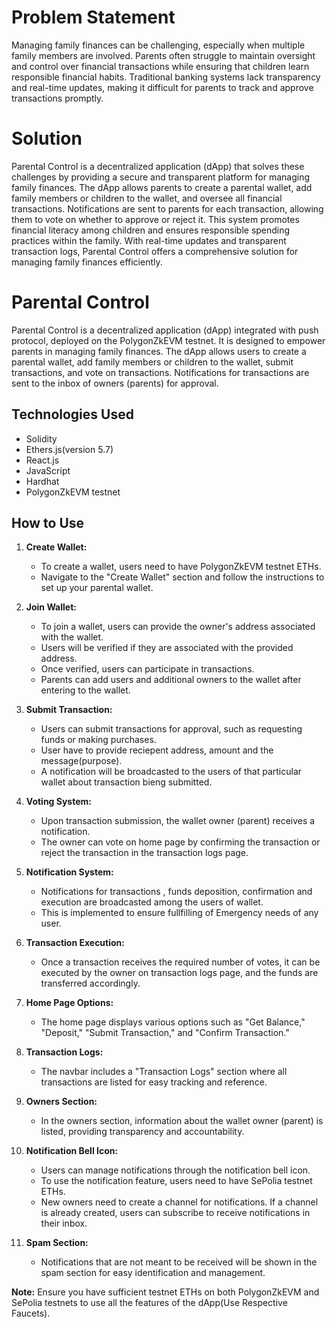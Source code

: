 # Problem Statement

Managing family finances can be challenging, especially when multiple family members are involved. Parents often struggle to maintain oversight and control over financial transactions while ensuring that children learn responsible financial habits. Traditional banking systems lack transparency and real-time updates, making it difficult for parents to track and approve transactions promptly.

# Solution

Parental Control is a decentralized application (dApp) that solves these challenges by providing a secure and transparent platform for managing family finances. The dApp allows parents to create a parental wallet, add family members or children to the wallet, and oversee all financial transactions. Notifications are sent to parents for each transaction, allowing them to vote on whether to approve or reject it. This system promotes financial literacy among children and ensures responsible spending practices within the family. With real-time updates and transparent transaction logs, Parental Control offers a comprehensive solution for managing family finances efficiently.

# Parental Control

Parental Control is a decentralized application (dApp) integrated with push protocol, deployed on the PolygonZkEVM testnet. It is designed to empower parents in managing family finances. The dApp allows users to create a parental wallet, add family members or children to the wallet, submit transactions, and vote on transactions. Notifications for transactions are sent to the inbox of owners (parents) for approval.

## Technologies Used

- Solidity
- Ethers.js(version 5.7)
- React.js
- JavaScript
- Hardhat
- PolygonZkEVM testnet

## How to Use

1. **Create Wallet:**

   - To create a wallet, users need to have PolygonZkEVM testnet ETHs.
   - Navigate to the "Create Wallet" section and follow the instructions to set up your parental wallet.

2. **Join Wallet:**

   - To join a wallet, users can provide the owner's address associated with the wallet.
   - Users will be verified if they are associated with the provided address.
   - Once verified, users can participate in transactions.
   - Parents can add users and additional owners to the wallet after entering to the wallet.

3. **Submit Transaction:**

   - Users can submit transactions for approval, such as requesting funds or making purchases.
   - User have to provide reciepent address, amount and the message(purpose).
   - A notification will be broadcasted to the users of that particular wallet about transaction bieng submitted.

4. **Voting System:**

   - Upon transaction submission, the wallet owner (parent) receives a notification.
   - The owner can vote on home page by confirming the transaction
     or reject the transaction in the transaction logs page.

5. **Notification System:**

   - Notifications for transactions , funds deposition, confirmation and execution are broadcasted among the users of wallet.
   - This is implemented to ensure fullfilling of Emergency needs of any user.

6. **Transaction Execution:**

   - Once a transaction receives the required number of votes, it can be executed by the owner on transaction logs page,
     and the funds are transferred accordingly.

7. **Home Page Options:**

   - The home page displays various options such as "Get Balance," "Deposit," "Submit Transaction," and "Confirm Transaction."

8. **Transaction Logs:**

   - The navbar includes a "Transaction Logs" section where all transactions are listed for easy tracking and reference.

9. **Owners Section:**

   - In the owners section, information about the wallet owner (parent) is listed, providing transparency and accountability.

10. **Notification Bell Icon:**

    - Users can manage notifications through the notification bell icon.
    - To use the notification feature, users need to have SePolia testnet ETHs.
    - New owners need to create a channel for notifications. If a channel is already created, users can subscribe to receive notifications in their inbox.

11. **Spam Section:**
    - Notifications that are not meant to be received will be shown in the spam section for easy identification and management.

**Note:** Ensure you have sufficient testnet ETHs on both PolygonZkEVM and SePolia testnets to use all the features of the dApp(Use Respective Faucets).

